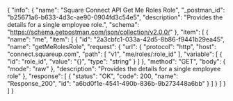 {
  "info": {
    "name": "Square Connect API Get Me Roles Role",
    "_postman_id": "b25671a6-b633-4d3c-ae90-0904fd3c54e5",
    "description": "Provides the details for a single employee role.",
    "schema": "https://schema.getpostman.com/json/collection/v2.0.0/"
  },
  "item": [
    {
      "name": "me",
      "item": [
        {
          "id": "2a3cbfc1-033a-42d5-8b86-f9441b29ea45",
          "name": "getMeRolesRole",
          "request": {
            "url": {
              "protocol": "http",
              "host": "connect.squareup.com",
              "path": [
                "v1",
                "me/roles/:role_id"
              ],
              "variable": [
                {
                  "id": "role_id",
                  "value": "{}",
                  "type": "string"
                }
              ]
            },
            "method": "GET",
            "body": {
              "mode": "raw"
            },
            "description": "Provides the details for a single employee role"
          },
          "response": [
            {
              "status": "OK",
              "code": 200,
              "name": "Response_200",
              "id": "a6bd0f1e-4541-490b-836b-9b273448a6bb"
            }
          ]
        }
      ]
    }
  ]
}